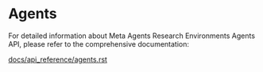 # Agents

For detailed information about Meta Agents Research Environments Agents API, please refer to the comprehensive documentation:

[docs/api_reference/agents.rst](../../docs/api_reference/agents.rst)
